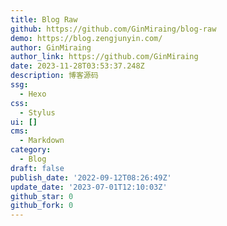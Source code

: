 ```yaml
---
title: Blog Raw
github: https://github.com/GinMiraing/blog-raw
demo: https://blog.zengjunyin.com/
author: GinMiraing
author_link: https://github.com/GinMiraing
date: 2023-11-28T03:53:37.248Z
description: 博客源码
ssg:
  - Hexo
css:
  - Stylus
ui: []
cms:
  - Markdown
category:
  - Blog
draft: false
publish_date: '2022-09-12T08:26:49Z'
update_date: '2023-07-01T12:10:03Z'
github_star: 0
github_fork: 0
---
```


